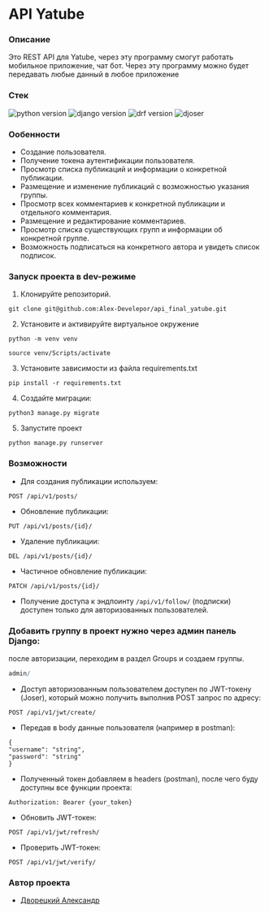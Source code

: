 # **API Yatube**
### **Описание**

Это REST API для Yatube, через эту программу смогут работать мобильное приложение, чат бот. Через эту программу можно будет передавать любые данный в любое приложение


### **Стек**
![python version](https://img.shields.io/badge/Python-3.8-green)
![django version](https://img.shields.io/badge/Django-2.0.2-green)
![drf version](https://img.shields.io/badge/django_rest_framework-3.13-green)
![djoser](https://img.shields.io/badge/Djoser--green)

### Ообенности
* Создание пользователя.
* Получение токена аутентификации пользователя.
* Просмотр списка публикаций и информации о конкретной публикации.
* Размещение и изменение публикаций с возможностью указания группы.
* Просмотр всех комментариев к конкретной публикации и отдельного комментария.
* Размещение и редактирование комментариев.
* Просмотр списка существующих групп и информации об конкретной группе.
* Возможность подписаться на конкретного автора и увидеть список подписок.

### **Запуск проекта в dev-режиме**

1. Клонируйте репозиторий.

```
git clone git@github.com:Alex-Develepor/api_final_yatube.git
```


2. Установите и активируйте виртуальное окружение
```
python -m venv venv
``` 
```
source venv/Scripts/activate
```

3. Установите зависимости из файла requirements.txt
```
pip install -r requirements.txt
```
4. Создайте миграции:
```
python3 manage.py migrate
```
5. Запустите проект
```
python manage.py runserver
```

### Возможности

- Для создания публикации используем:
```
POST /api/v1/posts/
```
- Обновление публикации:

```
PUT /api/v1/posts/{id}/
```
- Удаление публикации:

```
DEL /api/v1/posts/{id}/
```
- Частичное обновление публикации:

```
PATCH /api/v1/posts/{id}/
```

- Получение доступа к эндпоинту ```/api/v1/follow/``` (подписки) доступен только для авторизованных пользователей.

### Добавить группу в проект нужно через админ панель Django:

после авторизации, переходим в раздел Groups и создаем группы.

```r
admin/
```

- Доступ авторизованным пользователем доступен по JWT-токену (Joser), который можно получить выполнив POST запрос по адресу:

```
POST /api/v1/jwt/create/
```

- Передав в body данные пользователя (например в postman):

```
{
"username": "string",
"password": "string"
}
```

- Полученный токен добавляем в headers (postman), после чего буду доступны все функции проекта:

```
Authorization: Bearer {your_token}
```

- Обновить JWT-токен:

```
POST /api/v1/jwt/refresh/
```

- Проверить JWT-токен:

```
POST /api/v1/jwt/verify/
```


### Автор проекта 
* [Дворецкий Александр](https://github.com/Alex-Develepor)
